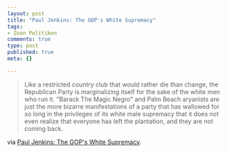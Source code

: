 ```yaml
--- 
layout: post
title: "Paul Jenkins: The GOP's White Supremacy"
tags: 
- Zoon Politikon
comments: true
type: post
published: true
meta: {}

---
```

<blockquote>Like a restricted country club that would rather die than change, the Republican Party is marginalizing itself for the sake of the white men who run it. "Barack The Magic Negro" and Palm Beach aryanists are just the more bizarre manifestations of a party that has wallowed for so long in the privileges of its white male supremacy that it does not even realize that everyone has left the plantation, and they are not coming back.</blockquote>
via <a href="http://www.huffingtonpost.com/paul-jenkins/the-gops-white-supremacy_b_153823.html">Paul Jenkins: The GOP's White Supremacy</a>.
